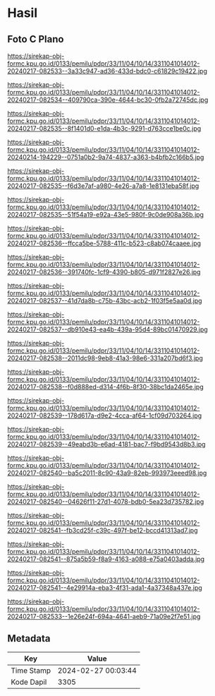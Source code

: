 # Hasil

## Foto C Plano

https://sirekap-obj-formc.kpu.go.id/0133/pemilu/pdpr/33/11/04/10/14/3311041014012-20240217-082533--3a33c947-ad36-433d-bdc0-c61829c19422.jpg

https://sirekap-obj-formc.kpu.go.id/0133/pemilu/pdpr/33/11/04/10/14/3311041014012-20240217-082534--409790ca-390e-4644-bc30-0fb2a72745dc.jpg

https://sirekap-obj-formc.kpu.go.id/0133/pemilu/pdpr/33/11/04/10/14/3311041014012-20240217-082535--8f1401d0-e1da-4b3c-9291-d763cce1be0c.jpg

https://sirekap-obj-formc.kpu.go.id/0133/pemilu/pdpr/33/11/04/10/14/3311041014012-20240214-194229--0751a0b2-9a74-4837-a363-b4bfb2c166b5.jpg

https://sirekap-obj-formc.kpu.go.id/0133/pemilu/pdpr/33/11/04/10/14/3311041014012-20240217-082535--f6d3e7af-a980-4e26-a7a8-1e8131eba58f.jpg

https://sirekap-obj-formc.kpu.go.id/0133/pemilu/pdpr/33/11/04/10/14/3311041014012-20240217-082535--51f54a19-e92a-43e5-980f-9c0de908a36b.jpg

https://sirekap-obj-formc.kpu.go.id/0133/pemilu/pdpr/33/11/04/10/14/3311041014012-20240217-082536--ffcca5be-5788-411c-b523-c8ab074caaee.jpg

https://sirekap-obj-formc.kpu.go.id/0133/pemilu/pdpr/33/11/04/10/14/3311041014012-20240217-082536--391740fc-1cf9-4390-b805-d971f2827e26.jpg

https://sirekap-obj-formc.kpu.go.id/0133/pemilu/pdpr/33/11/04/10/14/3311041014012-20240217-082537--41d7da8b-c75b-43bc-acb2-1f03f5e5aa0d.jpg

https://sirekap-obj-formc.kpu.go.id/0133/pemilu/pdpr/33/11/04/10/14/3311041014012-20240217-082537--db910e43-ea4b-439a-95d4-89bc01470929.jpg

https://sirekap-obj-formc.kpu.go.id/0133/pemilu/pdpr/33/11/04/10/14/3311041014012-20240217-082538--2011dc98-9eb8-41a3-98e6-331a207bd6f3.jpg

https://sirekap-obj-formc.kpu.go.id/0133/pemilu/pdpr/33/11/04/10/14/3311041014012-20240217-082538--f0d888ed-d314-4f6b-8f30-38bc1da2465e.jpg

https://sirekap-obj-formc.kpu.go.id/0133/pemilu/pdpr/33/11/04/10/14/3311041014012-20240217-082539--178d617a-d9e2-4cca-af64-1cf09d703264.jpg

https://sirekap-obj-formc.kpu.go.id/0133/pemilu/pdpr/33/11/04/10/14/3311041014012-20240217-082539--49eabd3b-e6ad-4181-bac7-f9bd9543d8b3.jpg

https://sirekap-obj-formc.kpu.go.id/0133/pemilu/pdpr/33/11/04/10/14/3311041014012-20240217-082540--ba5c2011-8c90-43a9-82eb-993973eeed98.jpg

https://sirekap-obj-formc.kpu.go.id/0133/pemilu/pdpr/33/11/04/10/14/3311041014012-20240217-082540--04626f11-27d1-4078-bdb0-5ea23d735782.jpg

https://sirekap-obj-formc.kpu.go.id/0133/pemilu/pdpr/33/11/04/10/14/3311041014012-20240217-082541--fb3cd25f-c39c-497f-be12-bccd41313ad7.jpg

https://sirekap-obj-formc.kpu.go.id/0133/pemilu/pdpr/33/11/04/10/14/3311041014012-20240217-082541--875a5b59-f8a9-4163-a088-e75a0403adda.jpg

https://sirekap-obj-formc.kpu.go.id/0133/pemilu/pdpr/33/11/04/10/14/3311041014012-20240217-082541--4e29914a-eba3-4f31-ada1-4a37348a437e.jpg

https://sirekap-obj-formc.kpu.go.id/0133/pemilu/pdpr/33/11/04/10/14/3311041014012-20240217-082533--1e26e24f-694a-4641-aeb9-71a09e2f7e51.jpg


## Metadata

| Key        | Value               |
| ---------- | ------------------- |
| Time Stamp | 2024-02-27 00:03:44 |
| Kode Dapil | 3305                |



